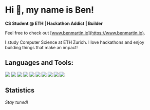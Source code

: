 # Hi 👋, my name is Ben!

**CS Student @ ETH | Hackathon Addict | Builder**

Feel free to check out [www.benmartin.io](https://www.benmartin.io). 

I study Computer Science at ETH Zurich. I love hackathons and enjoy building things that make an impact!

## Languages and Tools:

<img src="https://img.shields.io/badge/Swift-FA7343?style=flat&logo=swift&logoColor=white"/>
<img src="https://img.shields.io/badge/SwiftUI-FA7343?style=flat&logo=swift&logoColor=white"/>
<img src="https://img.shields.io/badge/JavaScript-F7DF1E?style=flat&logo=javascript&logoColor=black"/>
<img src="https://img.shields.io/badge/TypeScript-3178C6?style=flat&logo=typescript&logoColor=white"/>
<img src="https://img.shields.io/badge/Java-007396?style=flat&logo=java&logoColor=white"/>
<img src="https://img.shields.io/badge/C++-00599C?style=flat&logo=cplusplus&logoColor=white"/>
<img src="https://img.shields.io/badge/Next.js-000000?style=flat&logo=nextdotjs&logoColor=white"/>
<img src="https://img.shields.io/badge/React-61DAFB?style=flat&logo=react&logoColor=black"/>
<img src="https://img.shields.io/badge/Python-3776AB?style=flat&logo=python&logoColor=white"/>
<img src="https://img.shields.io/badge/Figma-F24E1E?style=flat&logo=figma&logoColor=white"/>

## Statistics

_Stay tuned!_
